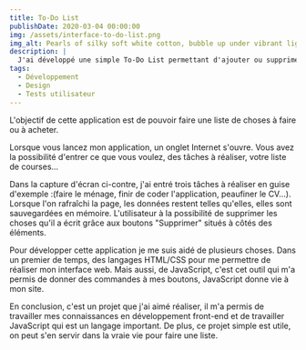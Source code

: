 ```yaml
---
title: To-Do List
publishDate: 2020-03-04 00:00:00
img: /assets/interface-to-do-list.png
img_alt: Pearls of silky soft white cotton, bubble up under vibrant lighting
description: |
  J'ai développé une simple To-Do List permettant d'ajouter ou supprimer des éléments.
tags:
  - Développement
  - Design
  - Tests utilisateur
---
```


L'objectif de cette application est de pouvoir faire une liste de choses à faire ou à acheter.

Lorsque vous lancez mon application, un onglet Internet s'ouvre. Vous avez la possibilité d'entrer ce que vous voulez, des tâches à réaliser, votre liste de courses...

Dans la capture d'écran ci-contre, j'ai entré trois tâches à réaliser en guise d'exemple :(faire le ménage, finir de coder l'application, peaufiner le CV...).
Lorsque l'on rafraîchi la page, les données restent telles qu'elles, elles sont sauvegardées en mémoire. L'utilisateur à la possibilité de supprimer les choses
qu'il a écrit grâce aux boutons "Supprimer" situés à côtés des éléments.

Pour développer cette application je me suis aidé de plusieurs choses. Dans un premier de temps, des langages HTML/CSS pour me permettre de réaliser mon interface web. Mais aussi, de JavaScript, c'est cet outil qui m'a permis de donner des commandes à mes boutons, JavaScript donne vie à mon site.

En conclusion, c'est un projet que j'ai aimé réaliser, il m'a permis de travailler mes connaissances en développement front-end et de travailler JavaScript qui est un langage
important. De plus, ce projet simple est utile, on peut s'en servir dans la vraie vie pour faire une liste.
